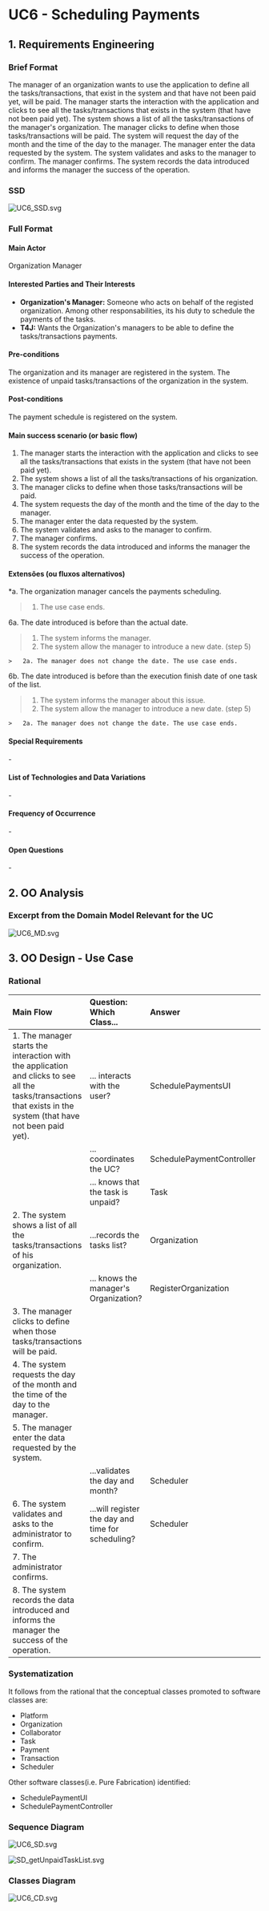 # UC6 - Scheduling Payments

## 1. Requirements Engineering 

### Brief Format

The manager of an organization wants to use the application to define all the tasks/transactions, that exist in the system and that have not been paid yet, will be paid. The manager starts the interaction with the application and clicks to see all the tasks/transactions that exists in the system (that have not been paid yet). The system shows a list of all the tasks/transactions of the manager's organization. The manager clicks to define when those tasks/transactions will be paid. The system will request the day of the month and the time of the day to the manager. The manager enter the data requested by the system. The system validates and asks to the manager to confirm. The manager confirms. The system records the data introduced and informs the manager the success of the operation. 

### SSD
![UC6_SSD.svg](UC6_SSD.svg)


### Full Format

#### Main Actor

Organization Manager

#### Interested Parties and Their Interests

* **Organization's Manager:** Someone who acts on behalf of the registed organization. Among other responsabilities, its his duty to schedule the payments of the tasks.
* **T4J:** Wants the Organization's managers to be able to define the tasks/transactions payments. 


#### Pre-conditions

The organization and its manager are registered in the system.
The existence of unpaid tasks/transactions of the organization in the system. 

#### Post-conditions

The payment schedule is registered on the system.

#### Main success scenario (or basic flow)

1. The manager starts the interaction with the application and clicks to see all the tasks/transactions that exists in the system (that have not been paid yet). 
2. The system shows a list of all the tasks/transactions of his organization. 
3. The manager clicks to define when those tasks/transactions will be paid. 
4. The system requests the day of the month and the time of the day to the manager. 
5. The manager enter the data requested by the system.
6. The system validates and asks to the manager to confirm. 
7. The manager confirms.
8. The system records the data introduced and informs the manager the success of the operation. 

#### Extensões (ou fluxos alternativos)

*a. The organization manager cancels the payments scheduling.

> 	1. The use case ends.

6a. The date introduced is before than the actual date.
>	1. The system informs the manager.
>	2. The system allow the manager to introduce a new date. (step 5)
>
	>	2a. The manager does not change the date. The use case ends.
	
6b. The date introduced is before than the execution finish date of one task of the list.
>	1. The system informs the manager about this issue.
>	2. The system allow the manager to introduce a new date. (step 5)
>
	>	2a. The manager does not change the date. The use case ends.


#### Special Requirements
\-

#### List of Technologies and Data Variations
\-

#### Frequency of Occurrence
\-

#### Open Questions
\-


## 2. OO Analysis

### Excerpt from the Domain Model Relevant for the UC

![UC6_MD.svg](UC6_MD.svg)


## 3. OO Design - Use Case

### Rational

| Main Flow | Question: Which Class... | Answer  | Justification  |
|:--------------  |:---------------------- |:----------|:---------------------------- |
|1. The manager starts the interaction with the application and clicks to see all the tasks/transactions that exists in the system (that have not been paid yet).|... interacts with the user?| SchedulePaymentsUI | Pure Fabrication |
| |... coordinates the UC?| SchedulePaymentController | Controller |
| |... knows that the task is unpaid?| Task | IE: Task owns the information about the payment |
|2. The system shows a list of all the tasks/transactions of his organization. |...records the tasks list? | Organization | IE: According to domain model, Organization has Task |
| | ... knows the manager's Organization? | RegisterOrganization | HC + LC: RegisterOrganization register Organization | 
|3. The manager clicks to define when those tasks/transactions will be paid. ||||
|4. The system requests the day of the month and the time of the day to the manager. ||||
|5. The manager enter the data requested by the system. ||||
| | ...validates the day and month? | Scheduler | IE: Scheduler has the information |
|6. The system validates and asks to the administrator to confirm. |...will register the day and time for scheduling?| Scheduler | IE: According to domain model, Collaborator sets a Scheduler to execute a payment. |
|7. The administrator confirms. ||||
|8. The system records the data introduced and informs the manager the success of the operation. ||||

             

### Systematization ##

It follows from the rational that the conceptual classes promoted to software classes are:

 * Platform
 * Organization
 * Collaborator
 * Task
 * Payment
 * Transaction
 * Scheduler

 Other software classes(i.e. Pure Fabrication) identified:

 * SchedulePaymentUI  
 * SchedulePaymentController


###	Sequence Diagram

![UC6_SD.svg](UC6_SD.svg)


![SD_getUnpaidTaskList.svg](SD_getUnpaidTaskList.svg)


###	Classes Diagram

![UC6_CD.svg](UC6_CD.svg)


